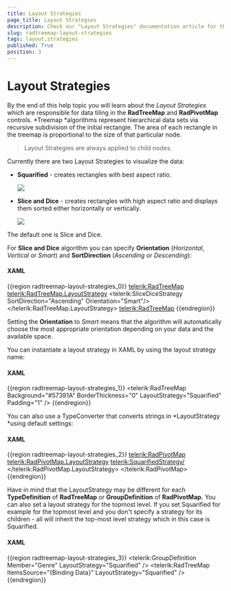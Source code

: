 ```yaml
---
title: Layout Strategies
page_title: Layout Strategies
description: Check our "Layout Strategies" documentation article for the RadTreeMap WPF control.
slug: radtreemap-layout-strategies
tags: layout,strategies
published: True
position: 3
---
```


# Layout Strategies

By the end of this help topic you will learn about the *Layout Strategies* which are responsible for data tiling in the __RadTreeMap__ and __RadPivotMap__ controls.
*Treemap *algorithms represent hierarchical data sets via recursive subdivision of the initial rectangle. The area of each rectangle in the treemap is proportional to the size of that particular node.

>Layout Strategies are always applied to child nodes.

Currently there are two Layout Strategies to visualize the data:

* __Squarified__ - creates rectangles with best aspect ratio.

	![](images/radtreemap_squarified.PNG) 
	
* __Slice and Dice__ - creates rectangles with high aspect ratio and displays them sorted either horizontally or vertically. 

	![](images/radtreemap_slice_and_dice.PNG)

The default one is Slice and Dice.

For __Slice and Dice__ algorithm you can specify __Orientation__ (*Horizontal*, *Vertical* or *Smart*) and __SortDirection__ (*Ascending* or *Descending*):

#### __XAML__

{{region radtreemap-layout-strategies_0}}
	<telerik:RadTreeMap>
	   <telerik:RadTreeMap.LayoutStrategy>
	      <telerik:SliceDiceStrategy SortDirection="Ascending" Orientation="Smart"/>
	  </telerik:RadTreeMap.LayoutStrategy>
	<telerik:RadTreeMap>
{{endregion}}

Setting the __Orientation__ to *Smart* means that the algorithm will automatically choose the most appropriate orientation depending on your data and the available space.

You can instantiate a layout strategy in XAML by using the layout strategy name:

#### __XAML__

{{region radtreemap-layout-strategies_1}}
	<telerik:RadTreeMap Background="#57391A" BorderThickness="0"
	LayoutStrategy="Squarified" Padding="1" />
{{endregion}}

You can also use a TypeConverter that converts strings in *LayoutStrategy *using default settings:

#### __XAML__

{{region radtreemap-layout-strategies_2}}
	<telerik:RadPivotMap>
	    <telerik:RadPivotMap.LayoutStrategy>
	      <telerik:SquarifiedStrategy/>
	    </telerik:RadPivotMap.LayoutStrategy>
	</telerik:RadPivotMap>
{{endregion}}

Have in mind that the LayoutStrategy may be different for each __TypeDefinition__ of __RadTreeMap__ or __GroupDefinition__ of __RadPivotMap.__ You can also set a layout strategy for the topmost level. If you set Squarified for example for the topmost level and you don't specify a strategy for its children - all will inherit the top-most level strategy which in this case is Squarified.

#### __XAML__

{{region radtreemap-layout-strategies_3}}
	<telerik:GroupDefinition Member="Genre" LayoutStrategy="Squarified" />
	<telerik:RadTreeMap ItemsSource="{Binding Data}" LayoutStrategy="Squarified" />
{{endregion}}